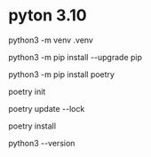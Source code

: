 
# pyton 3.10


python3 -m venv .venv

python3 -m pip install --upgrade pip

python3 -m pip install poetry

poetry init

poetry update --lock

poetry install

python3 --version








